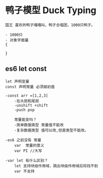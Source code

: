 #  鸭子模型  Duck Typing

    国王 喜欢听鸭子嘎嘎叫，鸭子合唱团，1000只鸭子。

    - 1000只
    - 对象字面量
    {

    }


## es6 let const
    let 声明变量
    const 声明常量 必须赋初值

    -const arr =[1,2,3]
        -在头部和尾部
        -unshift +shift
        -push pop

        常量能变吗？
        -简单数据类型 常量值不能改
        -复杂数据类型 值可以改,但是类型不能改。

    -es6 之前没有 常量
        var  常量的意义
        var PI //大写

    -var let 有什么区别？
        let 支持块级作用域，跳出块级作用域后将找不到
        var 不支持
        
